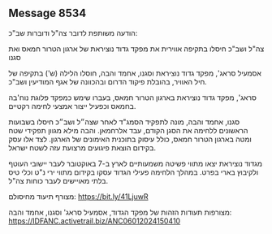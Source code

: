 ## Message 8534

הודעה משותפת לדובר צה"ל ודוברות שב"כ:

צה"ל ושב"כ חיסלו בתקיפה אווירית את מפקד גדוד נוציראת של ארגון הטרור חמאס ואת סגנו

אסמעיל סראג', מפקד גדוד נוציראת וסגנו, אחמד והבה, חוסלו הלילה (ש') בתקיפה של חיל האוויר, בהובלת פיקוד הדרום ובהכוונה של אגף המודיעין ושב"כ.

סראג', מפקד גדוד נוציראת בארגון הטרור חמאס, בעברו שימש כמפקד פלוגת נוח'בה בחמאס וכפעיל ייצור אמצעי לחימה רקטיים.

סגנו, אחמד והבה, מונה לתפקיד הסמג"ד לאחר שצה״ל ושב״כ חיסלו בשבועות הראשונים ללחימה את הסגן הקודם, עבד אלרחמאן. והבה מילא מגוון תפקידי שטח ומטה בארגון הטרור חמאס, כולל עיסוק בתוכנית האימונים של הארגון. לצד אלו עסק בקידום הוצאת פיגועים מרצועת עזה לשטח ישראל.

מגדוד נוציראת יצאו מתווי פשיטה משמעותיים לארץ ב-7 באוקטובר לעבר יישובי העוטף ולקיבוץ בארי בפרט. במהלך הלחימה פעילי הגדוד עסקו בקידום מתווי ירי נ"ט וכלי טיס בלתי מאויישים לעבר כוחות צה"ל.

מצורף תיעוד מחיסולם: https://bit.ly/41LjuwR

מצורפות תעודות הזהות של מפקד הגדוד, אסמעיל סראג' וסגנו, אחמד והבה: https://IDFANC.activetrail.biz/ANC06012024150410


